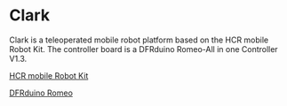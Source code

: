 # Clark
Clark is a teleoperated mobile robot platform based on the HCR mobile Robot Kit. The controller board is a DFRduino Romeo-All in one Controller V1.3.

[HCR mobile Robot Kit](http://www.dfrobot.com/wiki/index.php/HCR-Mobile_robot_platform_V2.0_(SKU:ROB0004))

[DFRduino Romeo](http://www.dfrobot.com/wiki/index.php/DFRduino_Romeo-All_in_one_Controller_V1.1(SKU:DFR0004))
